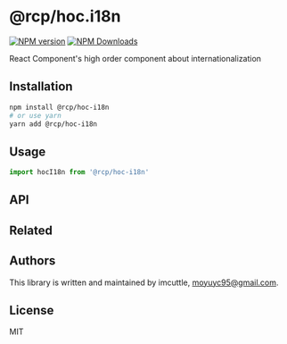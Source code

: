 # @rcp/hoc.i18n

[![NPM version](https://img.shields.io/npm/v/@rcp/hoc-i18n.svg?style=flat-square)](https://www.npmjs.com/package/@rcp/hoc-i18n)
[![NPM Downloads](https://img.shields.io/npm/dm/@rcp/hoc-i18n.svg?style=flat-square&maxAge=43200)](https://www.npmjs.com/package/@rcp/hoc-i18n)

React Component's high order component about internationalization

## Installation

```bash
npm install @rcp/hoc-i18n
# or use yarn
yarn add @rcp/hoc-i18n
```

## Usage

```javascript
import hocI18n from '@rcp/hoc-i18n'
```

## API

## Related

## Authors

This library is written and maintained by imcuttle, [moyuyc95@gmail.com](mailto:moyuyc95@gmail.com).

## License

MIT
